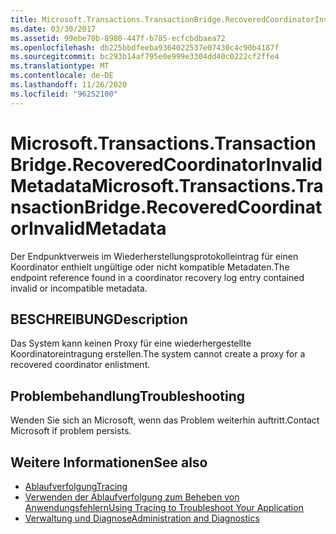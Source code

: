 ```yaml
---
title: Microsoft.Transactions.TransactionBridge.RecoveredCoordinatorInvalidMetadata
ms.date: 03/30/2017
ms.assetid: 99ebe70b-8980-447f-b785-ecfcbdbaea72
ms.openlocfilehash: db225bbdfeeba9364022537e07430c4c90b4187f
ms.sourcegitcommit: bc293b14af795e0e999e3304dd40c0222cf2ffe4
ms.translationtype: MT
ms.contentlocale: de-DE
ms.lasthandoff: 11/26/2020
ms.locfileid: "96252100"
---
```

# <a name="microsofttransactionstransactionbridgerecoveredcoordinatorinvalidmetadata"></a><span data-ttu-id="340cd-102">Microsoft.Transactions.TransactionBridge.RecoveredCoordinatorInvalidMetadata</span><span class="sxs-lookup"><span data-stu-id="340cd-102">Microsoft.Transactions.TransactionBridge.RecoveredCoordinatorInvalidMetadata</span></span>

<span data-ttu-id="340cd-103">Der Endpunktverweis im Wiederherstellungsprotokolleintrag für einen Koordinator enthielt ungültige oder nicht kompatible Metadaten.</span><span class="sxs-lookup"><span data-stu-id="340cd-103">The endpoint reference found in a coordinator recovery log entry contained invalid or incompatible metadata.</span></span>  
  
## <a name="description"></a><span data-ttu-id="340cd-104">BESCHREIBUNG</span><span class="sxs-lookup"><span data-stu-id="340cd-104">Description</span></span>  

 <span data-ttu-id="340cd-105">Das System kann keinen Proxy für eine wiederhergestellte Koordinatoreintragung erstellen.</span><span class="sxs-lookup"><span data-stu-id="340cd-105">The system cannot create a proxy for a recovered coordinator enlistment.</span></span>  
  
## <a name="troubleshooting"></a><span data-ttu-id="340cd-106">Problembehandlung</span><span class="sxs-lookup"><span data-stu-id="340cd-106">Troubleshooting</span></span>  

 <span data-ttu-id="340cd-107">Wenden Sie sich an Microsoft, wenn das Problem weiterhin auftritt.</span><span class="sxs-lookup"><span data-stu-id="340cd-107">Contact Microsoft if problem persists.</span></span>  
  
## <a name="see-also"></a><span data-ttu-id="340cd-108">Weitere Informationen</span><span class="sxs-lookup"><span data-stu-id="340cd-108">See also</span></span>

- [<span data-ttu-id="340cd-109">Ablaufverfolgung</span><span class="sxs-lookup"><span data-stu-id="340cd-109">Tracing</span></span>](index.md)
- [<span data-ttu-id="340cd-110">Verwenden der Ablaufverfolgung zum Beheben von Anwendungsfehlern</span><span class="sxs-lookup"><span data-stu-id="340cd-110">Using Tracing to Troubleshoot Your Application</span></span>](using-tracing-to-troubleshoot-your-application.md)
- [<span data-ttu-id="340cd-111">Verwaltung und Diagnose</span><span class="sxs-lookup"><span data-stu-id="340cd-111">Administration and Diagnostics</span></span>](../index.md)
